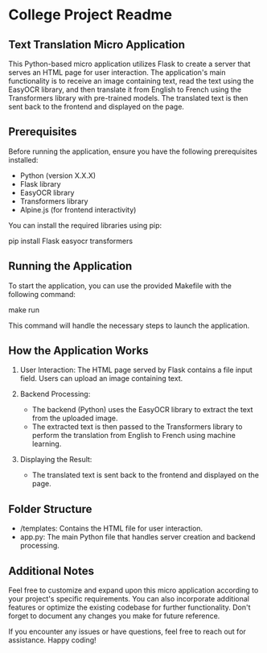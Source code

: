 # College Project Readme

## Text Translation Micro Application

This Python-based micro application utilizes Flask to create a server that serves an HTML page for user interaction. The application's main functionality is to receive an image containing text, read the text using the EasyOCR library, and then translate it from English to French using the Transformers library with pre-trained models. The translated text is then sent back to the frontend and displayed on the page.

## Prerequisites

Before running the application, ensure you have the following prerequisites installed:

- Python (version X.X.X)
- Flask library
- EasyOCR library
- Transformers library
- Alpine.js (for frontend interactivity)

You can install the required libraries using pip:

pip install Flask easyocr transformers

## Running the Application

To start the application, you can use the provided Makefile with the following command:

make run

This command will handle the necessary steps to launch the application.

## How the Application Works

1. User Interaction: The HTML page served by Flask contains a file input field. Users can upload an image containing text.

2. Backend Processing:
   - The backend (Python) uses the EasyOCR library to extract the text from the uploaded image.
   - The extracted text is then passed to the Transformers library to perform the translation from English to French using machine learning.

3. Displaying the Result:
   - The translated text is sent back to the frontend and displayed on the page.

## Folder Structure

- /templates: Contains the HTML file for user interaction.
- app.py: The main Python file that handles server creation and backend processing.

## Additional Notes

Feel free to customize and expand upon this micro application according to your project's specific requirements. You can also incorporate additional features or optimize the existing codebase for further functionality. Don't forget to document any changes you make for future reference.

If you encounter any issues or have questions, feel free to reach out for assistance. Happy coding!
